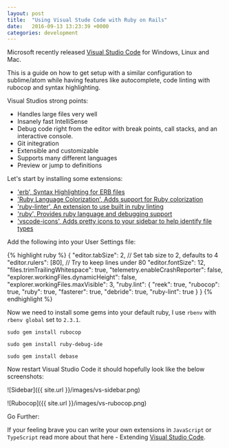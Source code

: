 ```yaml
---
layout: post
title:  "Using Visual Stude Code with Ruby on Rails"
date:   2016-09-13 13:23:39 +0000
categories: development
---
```


Microsoft recently released [Visual Studio Code](http://code.visualstudio.com/) for Windows, Linux and Mac.

This is a guide on how to get setup with a similar configuration to sublime/atom while having features like autocomplete, code linting with rubocop and syntax highlighting.

Visual Studios strong points:

* Handles large files very well
* Insanely fast IntelliSense
* Debug code right from the editor with break points, call stacks, and an interactive console.
* Git initegration
* Extensible and customizable
* Supports many different languages
* Preview or jump to definitions

Let's start by installing some extensions:

* ['erb', Syntax Highlighting for ERB files](https://marketplace.visualstudio.com/items?itemName=CraigMaslowski.erb)
* ['Ruby Language Colorization', Adds support for Ruby colorization](https://marketplace.visualstudio.com/items?itemName=groksrc.ruby)
* ['ruby-linter', An extension to use built in ruby linting](https://marketplace.visualstudio.com/items?itemName=hoovercj.ruby-linter)
* ['ruby', Provides ruby language and debugging support](https://marketplace.visualstudio.com/items?itemName=rebornix.Ruby)
* ['vscode-icons', Adds pretty icons to your sidebar to help identify file types](https://marketplace.visualstudio.com/items?itemName=robertohuertasm.vscode-icons)

Add the following into your User Settings file:

{% highlight ruby %}
{
    "editor.tabSize": 2, // Set tab size to 2, defaults to 4
    "editor.rulers": [80], // Try to keep lines under 80
    "editor.fontSize": 12,
    "files.trimTrailingWhitespace": true,
    "telemetry.enableCrashReporter": false,
    "explorer.workingFiles.dynamicHeight": false,
    "explorer.workingFiles.maxVisible": 3,
    "ruby.lint": {
        "reek": true,
        "rubocop": true,
        "ruby": true,
        "fasterer": true,
        "debride": true,
        "ruby-lint": true
    }
}
{% endhighlight %}

Now we need to install some gems into your default ruby, I use `rbenv` with `rbenv global` set to `2.3.1`.

`sudo gem install rubocop`

`sudo gem install ruby-debug-ide`

`sudo gem install debase`

Now restart Visual Studio Code it should hopefully look like the below screenshots:

![Sidebar]({{ site.url }}/images/vs-sidebar.png)

![Rubocop]({{ site.url }}/images/vs-rubocop.png)

Go Further:

If your feeling brave you can write your own extensions in `JavaScript` or `TypeScript` read more about that here - Extending [Visual Studio Code](https://code.visualstudio.com/docs/extensions/overview).